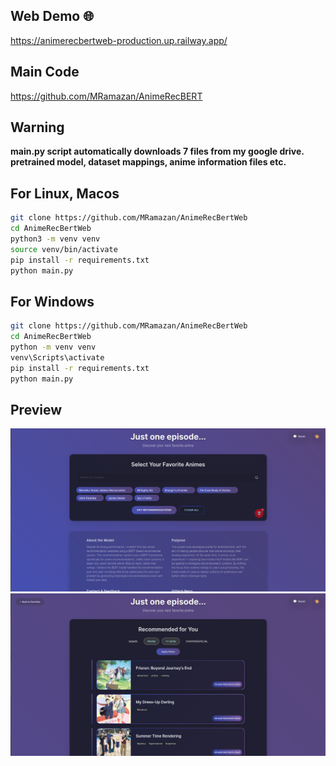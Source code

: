 ## Web Demo 🌐
https://animerecbertweb-production.up.railway.app/

## Main Code
https://github.com/MRamazan/AnimeRecBERT

## Warning
**main.py script automatically downloads 7 files from my google drive. pretrained model, dataset mappings, anime information files etc.**

## For Linux, Macos
```bash
git clone https://github.com/MRamazan/AnimeRecBertWeb
cd AnimeRecBertWeb
python3 -m venv venv
source venv/bin/activate 
pip install -r requirements.txt
python main.py
```

## For Windows
```bash
git clone https://github.com/MRamazan/AnimeRecBertWeb
cd AnimeRecBertWeb
python -m venv venv
venv\Scripts\activate 
pip install -r requirements.txt
python main.py
```

## Preview
<img src="favorites-selection.jpg" alt="Recommendations" width="700">
<img src="recommendations.jpg" alt="Favorite Selection" width="700">

